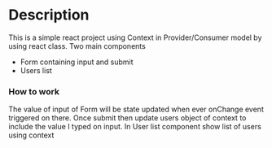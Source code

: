 # Description
This is a simple react project using Context in Provider/Consumer model by using react class.
Two main components
- Form containing input and submit
- Users list
### How to work
The value of input of Form will be state updated when ever onChange event triggered on there.
Once submit then update users object of context to include the value I typed on input.
In User list component show list of users using context 
